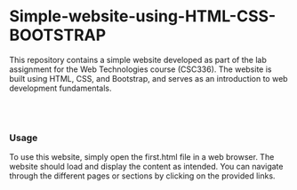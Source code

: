# Simple-website-using-HTML-CSS-BOOTSTRAP
<p>This repository contains a simple website developed as part of the lab assignment for the Web Technologies course (CSC336). The website is built using HTML, CSS, and Bootstrap, and serves as an introduction to web development fundamentals.
  </p>
<br></br>

<h3> Usage </h4>
<p>To use this website, simply open the first.html file in a web browser. The website should load and display the content as intended. You can navigate through the different pages or sections by clicking on the provided links.</p>
